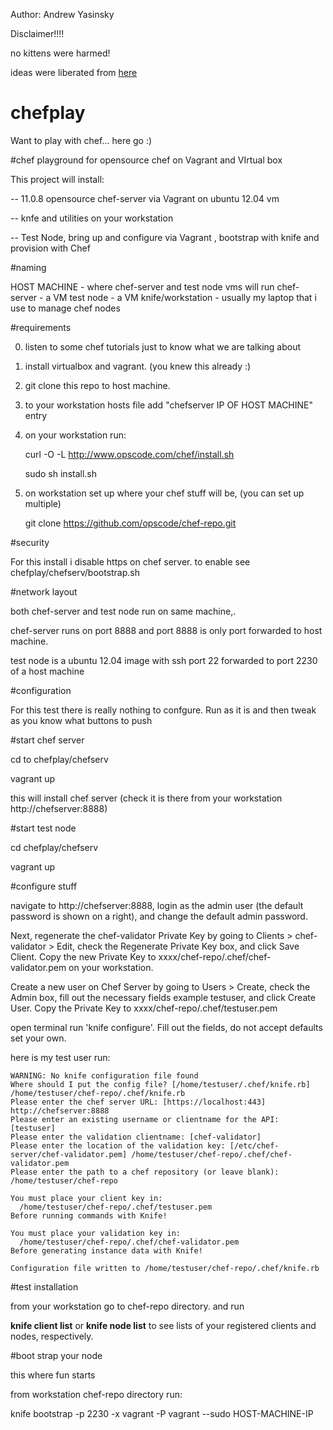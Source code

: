 Author: Andrew Yasinsky

Disclaimer!!!!

no kittens were harmed!

ideas were liberated from [here](http://thornelabs.net/2013/09/16/install-the-open-source-chef-server-setup-knife-on-your-workstation-and-bootstrap-your-first-client-server.html)

chefplay
========

Want to play with chef... here go :)

#chef playground for opensource chef on Vagrant and VIrtual box

This project will install:

-- 11.0.8 opensource chef-server via Vagrant on ubuntu 12.04 vm

-- knfe and utilities on your workstation

-- Test Node, bring up and configure via Vagrant , bootstrap with knife and provision with Chef

#naming

HOST MACHINE - where chef-server and test node vms will run
chef-server - a VM 
test node - a VM
knife/workstation - usually my laptop that i use to manage chef nodes


#requirements

0. listen to some chef tutorials just to know what we are talking about
1. install virtualbox and vagrant. (you knew this already :)
2. git clone this repo to host machine.
3. to your workstation hosts file add "chefserver  IP OF HOST MACHINE"  entry
4. on your workstation run: 
  
    curl -O -L http://www.opscode.com/chef/install.sh

    sudo sh install.sh
    
5. on workstation set up where your chef stuff will be, (you can set up multiple)

    git clone https://github.com/opscode/chef-repo.git
  
#security

For this install i disable https on chef server. to enable see chefplay/chefserv/bootstrap.sh

#network layout

both chef-server and test node run on same machine,.

chef-server runs on port 8888 and port 8888 is only port forwarded to host machine.

test node is a ubuntu 12.04 image with ssh port 22 forwarded to port 2230 of a host machine


#configuration

For this test there is really nothing to confgure. Run as it is and then tweak as you know what buttons to push

#start chef server

cd to chefplay/chefserv

vagrant up


this will install chef server (check it is there from your workstation http://chefserver:8888)

#start test node

cd chefplay/chefserv

vagrant up


#configure stuff

navigate to http://chefserver:8888, login as the admin user (the default password is shown on a right), and change the default admin password.

Next, regenerate the chef-validator Private Key by going to Clients > chef-validator > Edit, check the Regenerate Private Key box, and click Save Client. Copy the new Private Key to xxxx/chef-repo/.chef/chef-validator.pem on your workstation.

Create a new user on Chef Server by going to Users > Create, check the Admin box, fill out the necessary fields example testuser, and click Create User. Copy the Private Key to xxxx/chef-repo/.chef/testuser.pem

open terminal run 'knife configure'. Fill out the fields, do not accept defaults set your own.

here is my test user run:

```
WARNING: No knife configuration file found
Where should I put the config file? [/home/testuser/.chef/knife.rb] /home/testuser/chef-repo/.chef/knife.rb
Please enter the chef server URL: [https://localhost:443] http://chefserver:8888
Please enter an existing username or clientname for the API: [testuser] 
Please enter the validation clientname: [chef-validator] 
Please enter the location of the validation key: [/etc/chef-server/chef-validator.pem] /home/testuser/chef-repo/.chef/chef-validator.pem
Please enter the path to a chef repository (or leave blank): /home/testuser/chef-repo

You must place your client key in:
  /home/testuser/chef-repo/.chef/testuser.pem
Before running commands with Knife!

You must place your validation key in:
  /home/testuser/chef-repo/.chef/chef-validator.pem
Before generating instance data with Knife!

Configuration file written to /home/testuser/chef-repo/.chef/knife.rb
```

#test installation

from your workstation go to chef-repo directory. and run

**knife client list** or **knife node list** to see lists of your registered clients and nodes, respectively.


#boot strap your node

this where fun starts

from workstation chef-repo directory run:

knife bootstrap -p 2230 -x vagrant -P vagrant --sudo HOST-MACHINE-IP


